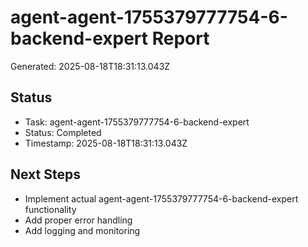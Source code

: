 # agent-agent-1755379777754-6-backend-expert Report

Generated: 2025-08-18T18:31:13.043Z

## Status
- Task: agent-agent-1755379777754-6-backend-expert
- Status: Completed
- Timestamp: 2025-08-18T18:31:13.043Z

## Next Steps
- Implement actual agent-agent-1755379777754-6-backend-expert functionality
- Add proper error handling
- Add logging and monitoring

